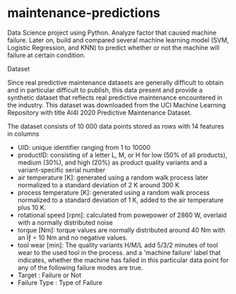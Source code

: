 # maintenance-predictions
Data Science project using Python. Analyze factor that caused machine failure. Later on, build and compared several machine learning model (SVM, Logistic Regression, and KNN) to predict whether or not the machine will failure at certain condition.

Dataset

Since real predictive maintenance datasets are generally difficult to obtain and in particular difficult to publish, this data present and provide a synthetic dataset that reflects real predictive maintenance encountered in the industry. This dataset was downloaded from the UCI Machine Learning Repository with title AI4I 2020 Predictive Maintenance Dataset. 

The dataset consists of 10 000 data points stored as rows with 14 features in columns

- UID: unique identifier ranging from 1 to 10000
- productID: consisting of a letter L, M, or H for low (50% of all products), medium (30%), and high (20%) as product quality variants and a variant-specific serial     number
- air temperature [K]: generated using a random walk process later normalized to a standard deviation of 2 K around 300 K
- process temperature [K]: generated using a random walk process normalized to a standard deviation of 1 K, added to the air temperature plus 10 K.
- rotational speed [rpm]: calculated from powepower of 2860 W, overlaid with a normally distributed noise
- torque [Nm]: torque values are normally distributed around 40 Nm with an Ïƒ = 10 Nm and no negative values.
- tool wear [min]: The quality variants H/M/L add 5/3/2 minutes of tool wear to the used tool in the process. and a
  'machine failure' label that indicates, whether the machine has failed in this particular data point for any of the following failure modes are true.
- Target : Failure or Not
- Failure Type : Type of Failure

